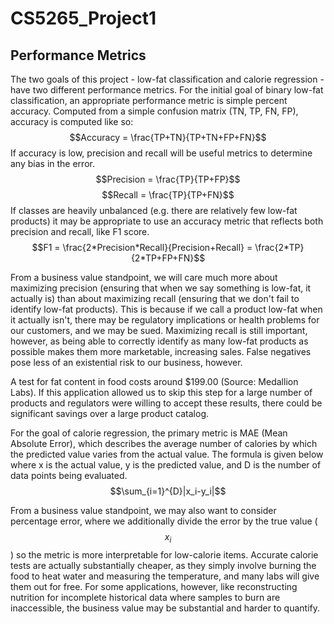 # CS5265_Project1

## Performance Metrics

The two goals of this project - low-fat classification and calorie regression - have two different performance metrics. For the initial goal of binary low-fat classification, an appropriate performance metric is simple percent accuracy.
Computed from a simple confusion matrix (TN, TP, FN, FP), accuracy is computed like so:
$$Accuracy = \frac{TP+TN}{TP+TN+FP+FN}$$
If accuracy is low, precision and recall will be useful metrics to determine any bias in the error.
$$Precision = \frac{TP}{TP+FP}$$
$$Recall = \frac{TP}{TP+FN}$$
If classes are heavily unbalanced (e.g. there are relatively few low-fat products) it may be appropriate to use an accuracy metric that reflects both precision and recall, like F1 score.
$$F1 = \frac{2*Precision*Recall}{Precision+Recall} = \frac{2*TP}{2*TP+FP+FN}$$

From a business value standpoint, we will care much more about maximizing precision (ensuring that when we say something is low-fat, it actually is) than about maximizing recall (ensuring that we don't fail to identify low-fat products).
This is because if we call a product low-fat when it actually isn't, there may be regulatory implications or health problems for our customers, and we may be sued.
Maximizing recall is still important, however, as being able to correctly identify as many low-fat products as possible makes them more marketable, increasing sales. False negatives pose less of an existential risk to our business, however.

A test for fat content in food costs around $199.00 (Source: Medallion Labs). If this application allowed us to skip this step for a large number of products and regulators were willing to accept these results, there could be significant savings over a large product catalog.


For the goal of calorie regression, the primary metric is MAE (Mean Absolute Error), which describes the average number of calories by which the predicted value varies from the actual value.
The formula is given below where x is the actual value, y is the predicted value, and D is the number of data points being evaluated.
$$\sum_{i=1}^{D}|x_i-y_i|$$

From a business value standpoint, we may also want to consider percentage error, where we additionally divide the error by the true value ($$x_i$$) so the metric is more interpretable for low-calorie items.
Accurate calorie tests are actually substantially cheaper, as they simply involve burning the food to heat water and measuring the temperature, and many labs will give them out for free. For some applications, however, like reconstructing nutrition for incomplete historical data where samples to burn are inaccessible, the business value may be substantial and harder to quantify.



